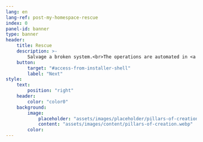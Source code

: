 ```yaml
---
lang: en
lang-ref: post-my-homespace-rescue
index: 0
panel-id: banner
type: banner
header:
    title: Rescue
    description: >-
        Salvage a broken system.<br>The operations are automated in <a href="https://github.com/apehex/homesick">scripts</a>.
    button:
        target: "#access-from-installer-shell"
        label: "Next"
style:
    text:
        position: "right"
    header:
        color: "color0"
    background:
        image:
            placeholder: "assets/images/placeholder/pillars-of-creation.webp"
            content: "assets/images/content/pillars-of-creation.webp"
        color:
---
```

